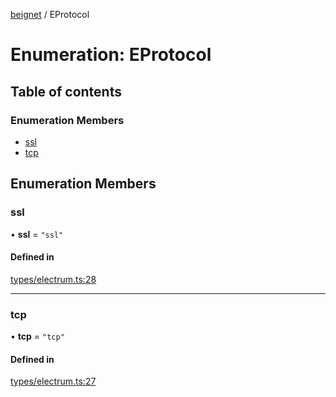 [beignet](../README.md) / EProtocol

# Enumeration: EProtocol

## Table of contents

### Enumeration Members

- [ssl](EProtocol.md#ssl)
- [tcp](EProtocol.md#tcp)

## Enumeration Members

### ssl

• **ssl** = ``"ssl"``

#### Defined in

[types/electrum.ts:28](https://github.com/synonymdev/beignet/blob/6c60ef8/src/types/electrum.ts#L28)

___

### tcp

• **tcp** = ``"tcp"``

#### Defined in

[types/electrum.ts:27](https://github.com/synonymdev/beignet/blob/6c60ef8/src/types/electrum.ts#L27)
